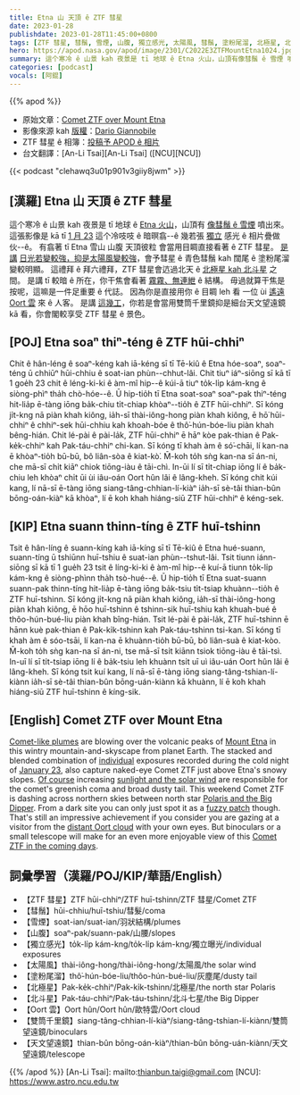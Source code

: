 ```yaml
---
title: Etna 山 天頂 ê ZTF 彗星
date: 2023-01-28
publishdate: 2023-01-28T11:45:00+0800
tags: [ZTF 彗星, 彗鬚, 雪煙, 山腹, 獨立感光, 太陽風, 彗鬚, 塗粉尾溜, 北極星, 北斗星, Oort 雲, 雙筒千里鏡, 細台望遠鏡]
hero: https://apod.nasa.gov/apod/image/2301/C2022E3ZTFMountEtna1024.jpg
summary: 這个寒冷 ê 山景 kah 夜景是 tī 地球 ê Etna 火山，山頂有像彗鬚 ê 雪煙 噴出來。
categories: [podcast]
vocals: [阿錕]
---
```


{{% apod %}}

- 原始文章：[Comet ZTF over Mount Etna](https://apod.nasa.gov/apod/ap230128.html)
- 影像來源 kah [版權][copyright]：[Dario Giannobile](https://www.dariogiannobile.com/)
- ZTF 彗星 ê 相簿：[投稿予 APOD ê 相片](https://www.facebook.com/media/set/?set=a.172146088847310&type=3)
- 台文翻譯：[An-Li Tsai][An-Li Tsai] ([NCU][NCU])

{{< podcast "clehawq3u01p901v3giiy8jwm" >}}

## [漢羅] Etna 山 天頂 ê ZTF 彗星
這个寒冷 ê 山景 kah 夜景是 tī 地球 ê [Etna 火山][Mount Etna]，山頂有 [像彗鬚 ê 雪煙][Comet-like plumes] 噴出來。
這張影像是 kā tī [1 月 23][January 23] 這个冷吱吱 ê 暗暝翕--ê 幾若張 [獨立][individual] 感光 ê 相片疊做伙--ê。
有翕著 tī Etna 雪山 山腹 天頂彼粒 會當用目睭直接看著 ê ZTF 彗星。
[是講][Of course] [日光若變較強，抑是太陽風變較強][sunlight and the solar wind]，會予彗星 ê 青色彗鬚 kah 闊尾 ê 塗粉尾溜變較明顯。
這禮拜 ê 拜六禮拜，ZTF 彗星會迒過北天 ê [北極星 kah 北斗星][Polaris and the Big Dipper] 之間。
是講 tī 較暗 ê 所在，你干焦會看著 [霧霧、無連紲][fuzzy patch] ê 結構。
毋過就算干焦是按呢，這嘛是一件足重要 ê 代誌。
因為你是直接用你 ê 目睭 leh 看 一位 ùi [遙遠 Oort 雲][distant Oort cloud] 來 ê 人客。
是講 [這幾工][Comet ZTF in the coming days]，你若是會當用雙筒千里鏡抑是細台天文望遠鏡 kā 看，你會閣較享受 ZTF 彗星 ê 景色。


## [POJ] Etna soaⁿ thiⁿ-téng ê ZTF hūi-chhiⁿ
Chit ê hân-léng ê soaⁿ-kéng kah iā-kéng sī tī Tē-kiû ê Etna hóe-soaⁿ, soaⁿ-téng ū chhiūⁿ hūi-chhiu ê soat-ian phùn--chhut-lâi.
Chit tiuⁿ iáⁿ-siōng sī kā tī 1 goe̍h 23 chit ê léng-ki-ki ê àm-mî hip--ê kúi-ā tiuⁿ to̍k-li̍p kám-kng ê siòng-phìⁿ tha̍h chò-hóe--ê.
Ū hip-tio̍h tī Etna soat-soaⁿ soaⁿ-pak thiⁿ-téng hit-lia̍p ē-tàng iōng ba̍k-chiu ti̍t-chiap khòaⁿ--tio̍h ê ZTF hūi-chhiⁿ.
Sī kóng ji̍t-kng nā piàn khah kiông, ia̍h-sī thài-iông-hong piàn khah kiông, ē hō͘ hūi-chhiⁿ ê chhiⁿ-sek hūi-chhiu kah khoah-bóe ê thô͘-hún-bóe-liu piàn khah bêng-hián.
Chit lé-pài ê pài-la̍k, ZTF hūi-chhiⁿ ē hāⁿ kòe pak-thian ê Pak-ke̍k-chhiⁿ kah Pak-táu-chhiⁿ chi-kan.
Sī kóng tī khah àm ê só͘-chāi, lí kan-na ē khòaⁿ-tio̍h bū-bū, bô liân-sòa ê kiat-kò͘.
M̄-koh to̍h sǹg kan-na sī án-ni, che mā-sī chi̍t kiāⁿ chiok tiōng-iàu ê tāi-chì.
In-ūi lí sī ti̍t-chiap iōng lí ê ba̍k-chiu leh khòaⁿ chi̍t ūi ùi iâu-oán Oort hûn lâi ê lâng-kheh.
Sī kóng chit kúi kang, lí nā-sī ē-tàng iōng siang-tâng-chhian-lí-kiàⁿ ia̍h-sī sè-tâi thian-bûn bōng-oán-kiàⁿ kā khòaⁿ, lí ē koh khah hiáng-siū ZTF hūi-chhiⁿ ê kéng-sek.

## [KIP] Etna suann thinn-tíng ê ZTF huī-tshinn
Tsit ê hân-líng ê suann-kíng kah iā-kíng sī tī Tē-kiû ê Etna hué-suann, suann-tíng ū tshiūnn huī-tshiu ê suat-ian phùn--tshut-lâi.
Tsit tiunn iánn-siōng sī kā tī 1 gue̍h 23 tsit ê líng-ki-ki ê àm-mî hip--ê kuí-ā tiunn to̍k-li̍p kám-kng ê siòng-phìnn tha̍h tsò-hué--ê.
Ū hip-tio̍h tī Etna suat-suann suann-pak thinn-tíng hit-lia̍p ē-tàng iōng ba̍k-tsiu ti̍t-tsiap khuànn--tio̍h ê ZTF huī-tshinn.
Sī kóng ji̍t-kng nā piàn khah kiông, ia̍h-sī thài-iông-hong piàn khah kiông, ē hōo huī-tshinn ê tshinn-sik huī-tshiu kah khuah-bué ê thôo-hún-bué-liu piàn khah bîng-hián.
Tsit lé-pài ê pài-la̍k, ZTF huī-tshinn ē hānn kuè pak-thian ê Pak-ki̍k-tshinn kah Pak-táu-tshinn tsi-kan.
Sī kóng tī khah àm ê sóo-tsāi, lí kan-na ē khuànn-tio̍h bū-bū, bô liân-suà ê kiat-kòo.
M̄-koh to̍h sǹg kan-na sī án-ni, tse mā-sī tsi̍t kiānn tsiok tiōng-iàu ê tāi-tsì.
In-uī lí sī ti̍t-tsiap iōng lí ê ba̍k-tsiu leh khuànn tsi̍t uī uì iâu-uán Oort hûn lâi ê lâng-kheh.
Sī kóng tsit kuí kang, lí nā-sī ē-tàng iōng siang-tâng-tshian-lí-kiànn ia̍h-sī sè-tâi thian-bûn bōng-uán-kiànn kā khuànn, lí ē koh khah hiáng-siū ZTF huī-tshinn ê kíng-sik.


## [English] Comet ZTF over Mount Etna

[Comet-like plumes][Comet-like plumes] are blowing over the volcanic peaks of [Mount Etna][Mount Etna] in this wintry mountain-and-skyscape from planet Earth.
The stacked and blended combination of [individual][individual] exposures recorded during the cold night of [January 23][January 23], also capture naked-eye Comet ZTF just above Etna's snowy slopes.
[Of course][Of course] increasing [sunlight and the solar wind][sunlight and the solar wind] are responsible for the comet's greenish coma and broad dusty tail.
This weekend Comet ZTF is dashing across northern skies between north star [Polaris and the Big Dipper][Polaris and the Big Dipper].
From a dark site you can only just spot it as a [fuzzy patch][fuzzy patch] though.
That's still an impressive achievement if you consider you are gazing at a visitor from the [distant Oort cloud][distant Oort cloud] with your own eyes.
But binoculars or a small telescope will make for an even more enjoyable view of this [Comet ZTF in the coming days][Comet ZTF in the coming days].


## 詞彙學習（漢羅/POJ/KIP/華語/English）
- 【ZTF 彗星】ZTF hūi-chhiⁿ/ZTF huī-tshinn/ZTF 彗星/Comet ZTF
- 【彗鬚】hūi-chhiu/huī-tshiu/彗髮/coma
- 【雪煙】soat-ian/suat-ian/羽狀結構/plumes
- 【山腹】soaⁿ-pak/suann-pak/山腰/slopes
- 【獨立感光】to̍k-li̍p kám-kng/to̍k-li̍p kám-kng/獨立曝光/individual exposures
- 【太陽風】thài-iông-hong/thài-iông-hong/太陽風/the solar wind
- 【塗粉尾溜】thô͘-hún-bóe-liu/thôo-hún-bué-liu/灰塵尾/dusty tail
- 【北極星】Pak-ke̍k-chhiⁿ/Pak-ki̍k-tshinn/北極星/the north star Polaris
- 【北斗星】Pak-táu-chhiⁿ/Pak-táu-tshinn/北斗七星/the Big Dipper
- 【Oort 雲】Oort hûn/Oort hûn/歐特雲/Oort cloud
- 【雙筒千里鏡】siang-tâng-chhian-lí-kiàⁿ/siang-tâng-tshian-lí-kiànn/雙筒望遠鏡/binoculars
- 【天文望遠鏡】thian-bûn bōng-oán-kiàⁿ/thian-bûn bōng-uán-kiànn/天文望遠鏡/telescope

{{% /apod %}}
[An-Li Tsai]: mailto:thianbun.taigi@gmail.com
[NCU]: https://www.astro.ncu.edu.tw

[copyright]: https://apod.nasa.gov/apod/fap/lib/about_apod.html#srapply
[License]: https://creativecommons.org/licenses/by/2.0/


[Comet-like plumes]:https://www.dariogiannobile.com/night_sky_galleries/nightscape/h54df15a9#h54df15a9
[Mount Etna]:https://www.earthobservatory.nasa.gov/images/event/43216/mount-etna
[individual]:https://apod.nasa.gov/apod/image/2301/C2022E3ZTFMountEtna_singleframe.jpg
[January 23]:https://apod.nasa.gov/apod/ap230127.html
[Of course]:https://apod.nasa.gov/apod/ap111231.html
[sunlight and the solar wind]:https://en.wikipedia.org/wiki/Comet
[Polaris and the Big Dipper]:https://www.petrhoralek.com/?p=23393
[fuzzy patch]:https://apod.nasa.gov/apod/ap230121.html
[distant Oort cloud]:https://solarsystem.nasa.gov/solar-system/oort-cloud/in-depth/
[Comet ZTF in the coming days]:https://skyandtelescope.org/astronomy-news/spot-circumpolar-comet-ztf-c-2022-e3-in-binoculars/?utm_source=cc&utm_medium=newsletter

